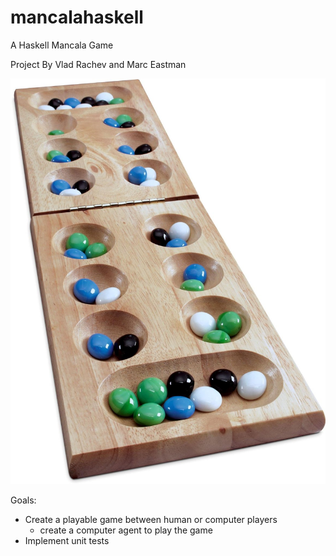 # mancalahaskell
A Haskell Mancala Game

Project By Vlad Rachev and Marc Eastman

![](/Mancala.jpg?raw=true "Mancala")


Goals:
* Create a playable game between human or computer players
  * create a computer agent to play the game
* Implement unit tests 
